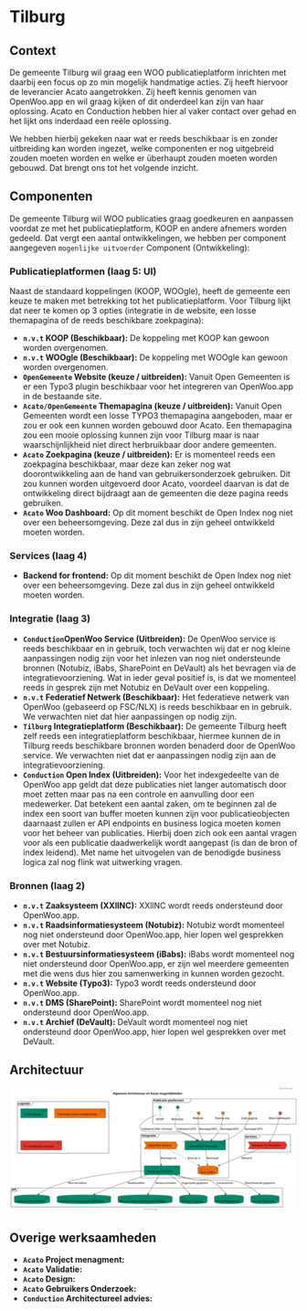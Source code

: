 # Tilburg

## Context
De gemeente Tilburg wil graag een WOO publicatieplatform inrichten met daarbij een focus op zo min mogelijk handmatige acties. Zij heeft hiervoor de leverancier Acato aangetrokken. Zij heeft kennis genomen van OpenWoo.app en wil graag kijken of dit onderdeel kan zijn van haar oplossing. Acato en Conduction hebben hier al vaker contact over gehad en het lijkt ons inderdaad een reële oplossing.

We hebben hierbij gekeken naar wat er reeds beschikbaar is en zonder uitbreiding kan worden ingezet, welke componenten er nog uitgebreid zouden moeten worden en welke er überhaupt zouden moeten worden gebouwd. Dat brengt ons tot het volgende inzicht.

## Componenten
De gemeente Tilburg wil WOO publicaties graag goedkeuren en aanpassen voordat ze met het publicatieplatform, KOOP en andere afnemers worden gedeeld. Dat vergt een aantal ontwikkelingen, we hebben per component  aangegeven `mogenlijke uitvoerder` Component (Ontwikkeling):

### Publicatieplatformen (laag 5: UI)
Naast de standaard koppelingen (KOOP, WOOgle), heeft de gemeente een keuze te maken met betrekking tot het publicatieplatform. Voor Tilburg lijkt dat neer te komen op 3 opties (integratie in de website, een losse themapagina of de reeds beschikbare zoekpagina):

- **`n.v.t` KOOP (Beschikbaar):** De koppeling met KOOP kan gewoon worden overgenomen.
- **`n.v.t` WOOgle (Beschikbaar):** De koppeling met WOOgle kan gewoon worden overgenomen.
- **`OpenGemeente` Website (keuze / uitbreiden):** Vanuit Open Gemeenten is er een Typo3 plugin beschikbaar voor het integreren van OpenWoo.app in de bestaande site.
- **`Acato/OpenGemeente` Themapagina (keuze / uitbreiden):** Vanuit Open Gemeenten wordt een losse TYPO3 themapagina aangeboden, maar er zou er ook een kunnen worden gebouwd door Acato. Een themapagina zou een mooie oplossing kunnen zijn voor Tilburg maar is naar waarschijnlijkheid niet direct herbruikbaar door andere gemeenten.
- **`Acato` Zoekpagina (keuze / uitbreiden):** Er is momenteel reeds een zoekpagina beschikbaar, maar deze kan zeker nog wat doorontwikkeling aan de hand van gebruikersonderzoek gebruiken. Dit zou kunnen worden uitgevoerd door Acato, voordeel daarvan is dat de ontwikkeling direct bijdraagt aan de gemeenten die deze pagina reeds gebruiken.
- **`Acato` Woo Dashboard:** Op dit moment beschikt de Open Index nog niet over een beheersomgeving. Deze zal dus in zijn geheel ontwikkeld moeten worden.

### Services (laag 4)
- **Backend for frontend:** Op dit moment beschikt de Open Index nog niet over een beheersomgeving. Deze zal dus in zijn geheel ontwikkeld moeten worden.

### Integratie (laag 3)
- **`Conduction`OpenWoo Service (Uitbreiden):** De OpenWoo service is reeds beschikbaar en in gebruik, toch verwachten wij dat er nog kleine aanpassingen nodig zijn voor het inlezen van nog niet ondersteunde bronnen (Notubiz, iBabs, SharePoint en DeVault) als het bevragen via de integratievoorziening. Wat in ieder geval positief is, is dat we momenteel reeds in gesprek zijn met Notubiz en DeVault over een koppeling.
- **`n.v.t` Federatief Netwerk (Beschikbaar):** Het federatieve netwerk van OpenWoo (gebaseerd op FSC/NLX) is reeds beschikbaar en in gebruik. We verwachten niet dat hier aanpassingen op nodig zijn.
- **`Tilburg` Integratieplatform (Beschikbaar):** De gemeente Tilburg heeft zelf reeds een integratieplatform beschikbaar, hiermee kunnen de in Tilburg reeds beschikbare bronnen worden benaderd door de OpenWoo service. We verwachten niet dat er aanpassingen nodig zijn aan de integratievoorziening.
- **`Conduction` Open Index (Uitbreiden):** Voor het indexgedeelte van de OpenWoo app geldt dat deze publicaties niet langer automatisch door moet zetten maar pas na een controle en aanvulling door een medewerker. Dat betekent een aantal zaken, om te beginnen zal de index een soort van buffer moeten kunnen zijn voor publicatieobjecten daarnaast zullen er API endpoints en business logica moeten komen voor het beheer van publicaties. Hierbij doen zich ook een aantal vragen voor als een publicatie daadwerkelijk wordt aangepast (is dan de bron of index leidend). Met name het uitvogelen van de benodigde business logica zal nog flink wat uitwerking vragen.

### Bronnen (laag 2)
- **`n.v.t` Zaaksysteem (XXllNC):** XXllNC wordt reeds ondersteund door OpenWoo.app.
- **`n.v.t` Raadsinformatiesysteem (Notubiz):** Notubiz wordt momenteel nog niet ondersteund door OpenWoo.app, hier lopen wel gesprekken over met Notubiz.
- **`n.v.t` Bestuursinformatiesysteem (iBabs):** iBabs wordt momenteel nog niet ondersteund door OpenWoo.app, er zijn wel meerdere gemeenten met die wens dus hier zou samenwerking in kunnen worden gezocht.
- **`n.v.t` Website (Typo3):** Typo3 wordt reeds ondersteund door OpenWoo.app.
- **`n.v.t` DMS (SharePoint):** SharePoint wordt momenteel nog niet ondersteund door OpenWoo.app.
- **`n.v.t` Archief (DeVault):** DeVault wordt momenteel nog niet ondersteund door OpenWoo.app, hier lopen wel gesprekken over met DeVault.

## Architectuur

![OpenWeb Architecture](https://raw.githubusercontent.com/ConductionNL/woo-website-template/main/docs/Tilburg.svg)

## Overige werksaamheden


- **`Acato` Project menagment:**
- **`Acato` Validatie:**
- **`Acato` Design:**
- **`Acato` Gebruikers Onderzoek:**
- **`Conduction` Architectureel advies:** 